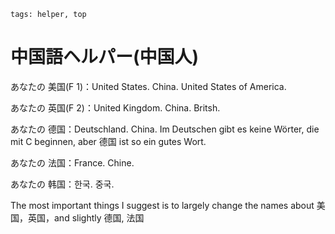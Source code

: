 ```
tags: helper, top
```


# 中国語ヘルパー(中国人)


あなたの 美国(F 1)：United States. China. United States of America.

あなたの 英国(F 2)：United Kingdom. China. Britsh.

あなたの 德国：Deutschland. China. Im Deutschen gibt es keine Wörter, die mit C beginnen, aber 德国 ist so ein gutes Wort.

あなたの 法国：France. Chine.

あなたの 韩国：한국. 중국.

The most important things I suggest is to largely change the names about 美国，英国，and slightly 德国, 法国 